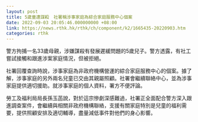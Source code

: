 ```yaml
---
layout: post
title: 5歲童遭謀殺　社署稱涉事家庭為綜合家庭服務中心個案
date: 2022-09-03 20:05:46.000000000 +08:00
link: https://news.rthk.hk/rthk/ch/component/k2/1665435-20220903.htm
categories: rthk
---
```


警方拘捕一名33歲母親，涉嫌謀殺有發展遲緩問題的5歲兒子。警方透露，有社工嘗試接觸和跟進涉案家庭情況，但被拒絕。

社署回覆查詢時說，涉事家庭為非政府機構營運的綜合家庭服務中心的個案。據了解，涉事家庭的另外兩名兒童已交由其親屬照顧。社署會繼續聯絡中心，並為涉事家庭提供適切援助。就涉事家庭的個人資料，署方不便評論。

勞工及福利局局長孫玉菡說，對於這宗慘劇深感難過，社署正全面配合警方深入跟進調查案件，會繼續與相關非政府機構聯絡，支援有關家庭特別是兒童的福利需要，提供照顧安排及適切輔導，盡量減低事件對他們的身心影響。
